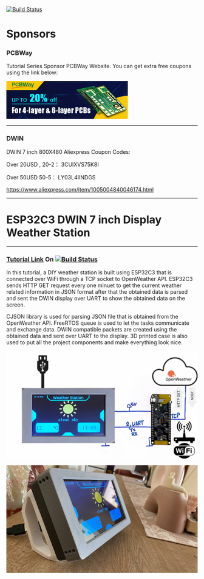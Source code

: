 [![Build Status](https://img.shields.io/badge/USEFUL%20ELECTRONICS-YOUTUBE-red)](https://www.youtube.com/user/wardzx1)

# Sponsors

### PCBWay
Tutorial Series Sponsor PCBWay Website. You can get extra free coupons using the link below:

[<img src="https://github.com/UsefulElectronics/esp32s3_la66_lorawan/blob/main/repo%20cover/banner320x100.gif">](https://www.pcbway.com/setinvite.aspx?inviteid=582640)

***
### DWIN
DWIN 7 inch 800X480 Aliexpress Coupon Codes:

Over 20USD , 20-2： 3CUIXVS75K8I

Over 50USD 50-5： LY03L4IINDGS

https://www.aliexpress.com/item/1005004840046174.html
***

# ESP32C3 DWIN 7 inch Display Weather Station
***
### [Tutorial Link](https://youtu.be/vfW4ydkPVy8) On [![Build Status](https://img.shields.io/badge/YouTube-FF0000?style=for-the-badge&logo=youtube&logoColor=white)](https://www.youtube.com/wardzx1) 
In this tutorial, a DIY weather station is built using ESP32C3 that is connected over WiFi through a TCP socket to OpenWeather API. ESP32C3 sends HTTP GET request every one minuet to get the current weather related information in JSON format after that the obtained data is parsed and sent the DWIN display over UART to show the obtained data on the screen. 

CJSON library is used for  parsing JSON file that is obtained from the OpenWeather API. FreeRTOS queue is used to let the tasks communicate and exchange data. DWIN compatible packets are created using the obtained data and sent over UART to the display. 3D printed case is also used to put all the project components and make everything look nice.

![Circuit Diagram](https://github.com/UsefulElectronics/esp32c3-tzigbee-dwin-weather-station/blob/main/repo%20cover/video%20cover.png)

![Weather Station Case](https://github.com/UsefulElectronics/esp32c3-tzigbee-dwin-weather-station/blob/main/repo%20cover/Weather%20station%20case.jpg)